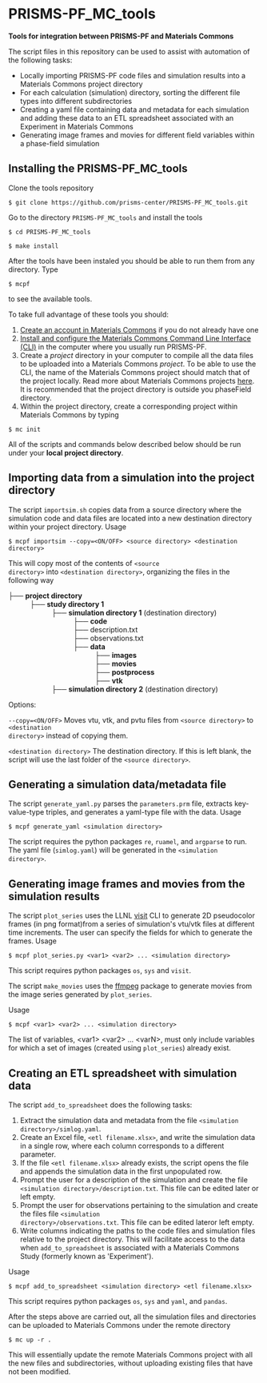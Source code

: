 # PRISMS-PF_MC_tools
**Tools for integration between PRISMS-PF and Materials Commons**

The script files in this repository can be used to assist with automation of the following tasks:
- Locally importing PRISMS-PF code files and simulation results into a Materials Commons project directory
- For each calculation (simulation) directory, sorting the different file types into different subdirectories
- Creating a yaml file containing data and metadata for each simulation and adding these data to an ETL spreadsheet associated with an Experiment in Materials Commons
- Generating image frames and movies for different field variables within a phase-field simulation

## Installing the PRISMS-PF_MC_tools

Clone the tools repository
```
$ git clone https://github.com/prisms-center/PRISMS-PF_MC_tools.git
```
Go to the directory ```PRISMS-PF_MC_tools``` and install the tools
```
$ cd PRISMS-PF_MC_tools
```
```
$ make install
```
After the tools have been instaled you should be able to run them from any directory. Type
```
$ mcpf
```
to see the available tools. 

To take full advantage of these tools you should:

1) [Create an account in Materials Commons](https://materialscommons.org/register) if you do not already have one
2) [Install and configure the Materials Commons Command Line Interface (CLI)](https://materials-commons.github.io/materials-commons-cli/html/install.html) in the  computer where you usually run PRISMS-PF.
3) Create a *project* directory in your computer to compile all the data files to be uploaded into a Materials Commons *project*. To be able to use the CLI, the name of the Materials Commons project should match that of the project locally. Read more about Materials Commons projects [here](https://materialscommons.org/docs/docs/getting-started/). It is recommended that the project directory is outside you phaseField directory.
4) Within the project directory, create a corresponding project within Materials Commons by typing
```
$ mc init
```
All of the scripts and commands below described below should be run under your **local project directory**.

## Importing data from a simulation into the project directory

The script <code>importsim.sh</code> copies data from a source directory where the simulation code and data files are located into a new destination directory within your project directory.
Usage
```
$ mcpf importsim --copy=<ON/OFF> <source directory> <destination directory>
```
This will copy most of the contents of <code>\<source directory\></code> into <code>\<destination directory\></code>, organizing the files in the following way

├── **project directory** <br>
           ├── **study directory 1** <br>
                      ├── **simulation directory 1** (destination directory) <br>
                                 ├── **code** <br>
                                 ├── description.txt <br>
                                 ├── observations.txt <br>
                                 ├── **data** <br>
                                            ├── **images** <br>
                                            ├── **movies** <br>
                                            ├── **postprocess** <br>
                                            ├── **vtk** <br>
                      ├── **simulation directory 2** (destination directory) <br>
           
Options:

<code>--copy=<ON/OFF></code> Moves vtu, vtk, and pvtu files from <code>\<source directory\></code> to <code>\<destination directory\></code> instead of copying them.

<code>\<destination directory></code> The destination directory. If this is left blank, the script will use the last folder of the <code>\<source directory\></code>.

## Generating a simulation data/metadata file

The script <code>generate_yaml.py</code> parses the <code>parameters.prm</code> file, extracts key-value-type triples, and generates a yaml-type file with the data.
Usage
```
$ mcpf generate_yaml <simulation directory> 
```
The script requires the python packages <code>re</code>, <code>ruamel</code>, and <code>argparse</code> to run. The yaml file (<code>simlog.yaml</code>) will be generated in the <code>\<simulation directory\></code>.

## Generating image frames and movies from the simulation results

The script <code>plot_series</code> uses the LLNL [visit](https://www.visitusers.org/index.php?title=Using_CLI) CLI to generate 2D pseudocolor frames (in png format)from a series of simulation's vtu/vtk files at different time increments. The user can specify the fields for which to generate the frames.
Usage
```
$ mcpf plot_series.py <var1> <var2> ... <simulation directory>
```
This script requires python packages <code>os</code>, <code>sys</code> and <code>visit</code>.

The script <code>make_movies</code> uses the [ffmpeg](https://ffmpeg.org/) package to generate movies from the image series generated by <code>plot_series</code>.

Usage
```
$ mcpf <var1> <var2> ... <simulation directory>
```
The list of variables, \<var1\> \<var2\> ... \<varN\>, must only include variables for which a set of images (created using <code>plot_series</code>) already exist. 

## Creating an ETL spreadsheet with simulation data

The script <code>add_to_spreadsheet</code> does the following tasks:
1) Extract the simulation data and metadata from the file <code>\<simulation directory\>/simlog.yaml</code>.
2) Create an Excel file, <code>\<etl filename.xlsx\></code>, and write the simulation data in a single row, where each column corresponds to a different parameter.
3) If the file <code>\<etl filename.xlsx\></code> already exists, the script opens the file and appends the simulation data in the first unpopulated row.
4) Prompt the user for a description of the simulation and create the file <code>\<simulation directory\>/description.txt</code>. This file can be edited later or left empty.
5) Prompt the user for observations pertaining to the simulation and create the files file <code>\<simulation directory\>/observations.txt</code>. This file can be edited lateror left empty.
6) Write columns indicating the paths to the code files and simulation files relative to the project directory. This will facilitate access to the data when <code>add_to_spreadsheet</code> is associated with a Materials Commons Study (formerly known as 'Experiment').

Usage
```
$ mcpf add_to_spreadsheet <simulation directory> <etl filename.xlsx>
```
This script requires python packages <code>os</code>, <code>sys</code> and <code>yaml</code>, and <code>pandas</code>.

After the steps above are carried out, all the simulation files and directories can be uploaded to Materials Commons under the remote directory
```
$ mc up -r .
```
This will essentially update the remote Materials Commons project with all the new files and subdirectories, without uploading existing files that have not been modified.

